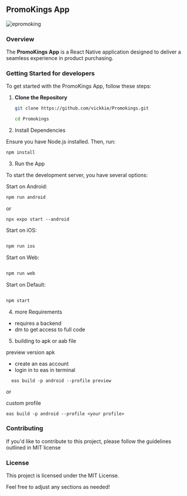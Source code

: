 ## PromoKings App

![epromoking](https://github.com/user-attachments/assets/bf9b6685-4d2d-45c6-9daa-c22613c8c148)

### Overview

The **PromoKings App** is a React Native application designed to deliver a seamless experience in product purchasing.

### Getting Started for developers

To get started with the PromoKings App, follow these steps:

1. **Clone the Repository**

   ```bash
   git clone https://github.com/vickkie/Promokings.git

   cd Promokings
   ```

2. Install Dependencies

Ensure you have Node.js installed. Then, run:

```bash
npm install

```

3. Run the App

To start the development server, you have several options:

Start on Android:

```bash
npm run android

```

or

```
npx expo start --android

```

Start on iOS:

```bash

npm run ios

```

Start on Web:

```bash

npm run web
```

Start on Default:

```bash

npm start


```

4. more Requirements

- requires a backend
- dm to get access to full code

5. building to apk or aab file

preview version apk

- create an eas account
- login in to eas in terminal

```
  eas build -p android --profile preview

```

or

custom profile

```
eas build -p android --profile <your profile>

```

### Contributing

If you'd like to contribute to this project, please follow the guidelines outlined in MIT license

### License

This project is licensed under the MIT License.

Feel free to adjust any sections as needed!
